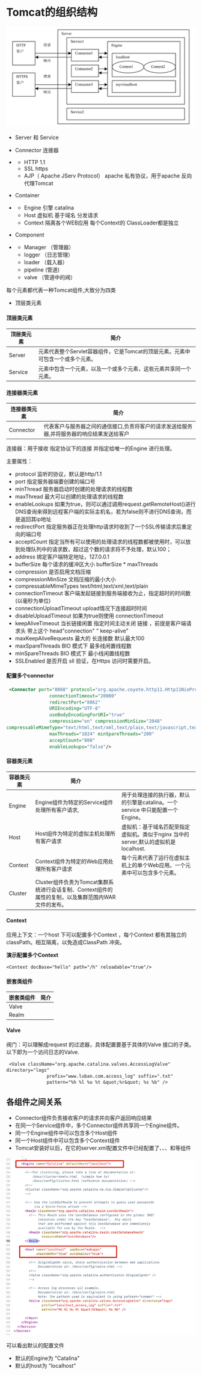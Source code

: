 #  Tomcat的组织结构



![image-20201018175603357](../../../assets/image-20201018175603357.png)

- Server 和 Service

- Connector  连接器

- - HTTP 1.1
  - SSL  https
  - AJP（ Apache JServ Protocol） apache 私有协议，用于apache 反向代理Tomcat

- Container

- - Engine  引擎 catalina
  - Host  虚拟机 基于域名 分发请求
  - Context 隔离各个WEB应用 每个Context的  ClassLoader都是独立

- Component

- - Manager （管理器）
  - logger （日志管理）
  - loader （载入器）
  - pipeline (管道)
  - valve （管道中的阀）

每个元素都代表一种Tomcat组件,大致分为四类

- 顶层类元素

#### 顶层类元素

| 顶层类元素 | 简介                                                         |
| ---------- | ------------------------------------------------------------ |
| Server     | <Server>元素代表整个Servlet容器组件，它是Tomcat的顶层元素。<Server>元素中可包含一个或多个<Service>元素。 |
| Service    | <Service>元素中包含一个<Engine>元素，以及一个或多个<Connector>元素，这些<Connector>元素共享同一个<Engine>元素。 |

#### 连接器类元素

| 连接器类元素 | 简介                                                         |
| ------------ | ------------------------------------------------------------ |
| Connector    | 代表客户与服务器之间的通信接口,负责将客户的请求发送给服务器,并将服务器的响应结果发送给客户 |

连接器：用于接收 指定协议下的连接 并指定给唯一的Engine 进行处理。

主要属性：

- protocol   监听的协议，默认是http/1.1
- port   指定服务器端要创建的端口号
- minThread   服务器启动时创建的处理请求的线程数
- maxThread 最大可以创建的处理请求的线程数
- enableLookups 如果为true，则可以通过调用request.getRemoteHost()进行DNS查询来得到远程客户端的实际主机名，若为false则不进行DNS查询，而是返回其ip地址
- redirectPort 指定服务器正在处理http请求时收到了一个SSL传输请求后重定向的端口号
- acceptCount 指定当所有可以使用的处理请求的线程数都被使用时，可以放到处理队列中的请求数，超过这个数的请求将不予处理，默认100；
- address  绑定客户端特定地址，127.0.0.1
- bufferSize  每个请求的缓冲区大小 bufferSize * maxThreads
- compression  是否启用文档压缩
- compressionMinSize   文档压缩的最小大小
- compressableMimeTypes  text/html,text/xml,text/plain
- connectionTimeout 客户端发起链接到服务端接收为止，指定超时的时间数(以毫秒为单位)
- connectionUploadTimeout  upload情况下连接超时时间
- disableUploadTimeout  如果为true则使用 connectionTimeout
- keepAliveTimeout  当长链接闲置 指定时间主动关闭 链接 ，前提是客户端请求头 带上这个 head"connection" " keep-alive"
- maxKeepAliveRequests  最大的 长连接数 默认最大100
- maxSpareThreads  BIO 模式下 最多线闲置线程数
- minSpareThreads  BIO 模式下 最小线闲置线程数
- SSLEnabled   是否开启 sll 验证，在Https 访问时需要开启。

#### 配置多个connector

```xml
 <Connector port="8860" protocol="org.apache.coyote.http11.Http11NioProtocol"
                connectionTimeout="20000"
                redirectPort="8862"
                URIEncoding="UTF-8"
                useBodyEncodingForURI="true"
                compression="on" compressionMinSize="2048"
compressableMimeType="text/html,text/xml,text/plain,text/javascript,text/css,application/x-json,application/json,application/x-javascript"
                maxThreads="1024" minSpareThreads="200"
                acceptCount="800"
                enableLookups="false"/>
```





#### 容器类元素

| 容器类元素 | 简介                                                         |                                                              |
| ---------- | ------------------------------------------------------------ | ------------------------------------------------------------ |
| Engine     | Engine组件为特定的Service组件处理所有客户请求,               | 用于处理连接的执行器，默认的引擎是catalina。一个service 中只能配置一个Engine。 |
| Host       | Host组件为特定的虚拟主机处理所有客户请求                     | 虚拟机：基于域名匹配至指定虚拟机。类似于nginx 当中的server,默认的虚拟机是localhost. |
| Context    | Context组件为特定的Web应用处理所有客户请求                   | 每个<Context>元素代表了运行在虚拟主机上的单个Web应用。一个<Host>元素中可以包含多个<Context>元素。 |
| Cluster    | Cluster组件负责为Tomcat集群系统进行会话复制、Context组件的属性的复制，以及集群范围内WAR文件的发布。 |                                                              |

#### Context

应用上下文：一个host 下可以配置多个Context ，每个Context 都有其独立的classPath。相互隔离，以免造成ClassPath 冲突。

**演示配置多个Context**

```
<Context docBase="hello" path="/h" reloadable="true"/>
```

#### 嵌套类组件

| 嵌套类组件 | 简介 |
| ---------- | ---- |
| Valve      |      |
| Realm      |      |

#### Valve

阀门：可以理解成request 的过滤器，具体配置要基于具体的Valve 接口的子类。以下即为一个访问日志的Valve.

```
 <Valve className="org.apache.catalina.valves.AccessLogValve" directory="logs"
               prefix="www.luban.com.access_log" suffix=".txt"
               pattern="%h %l %u %t &quot;%r&quot; %s %b" />
```





## 各组件之间关系



- Connector组件负责接收客户的请求并向客户返回响应结果
- 在同一个Service组件中，多个Connector组件共享同一个Engine组件。
- 同一个Engine组件中可以包含多个Host组件
- 同一个Host组件中可以包含多个Context组件
- Tomcat安装好以后，在它的server.xml配置文件中已经配置了<Server>、<Service>、<Connector>、<Engine>和<Host>等组件

![image-20201018175913026](../../../assets/image-20201018175913026.png)

可以看出默认的配置文件

- 默认的Engine为 "Catalina"
- 默认的host为 "localhost"


